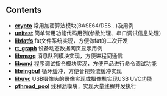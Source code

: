
## Contents
* **[crypto](./crypto)** 常用加密算法模块(BASE64/DES...)及用例  
* **[unitest](./unitest)** 简单常用功能代码用例(参数处理、串口调试信息处理)  
* **[libfatfs](./libfatfs)** fat文件系统实现，方便做fat的二次开发  
* **[rt_graph](./rt_graph)** 设备动态数据网页显示用例  
* **[libmsgq](./libmsgq)** 消息队列模块实现，方便进程间通信  
* **[libcmd](./libcmd)** 程序调试指令模块实现，方便产品进行命令调试功能  
* **[libringbuf](./libringbuf)** 循环缓冲，方便音视频流缓冲实现  
* **[libuvc](./libuvc)** USB摄像头的录像实现或摄像机实现USB UVC功能  
* **[pthread_pool](./pthread_pool)** 线程池模块，实现大量线程并发执行  

